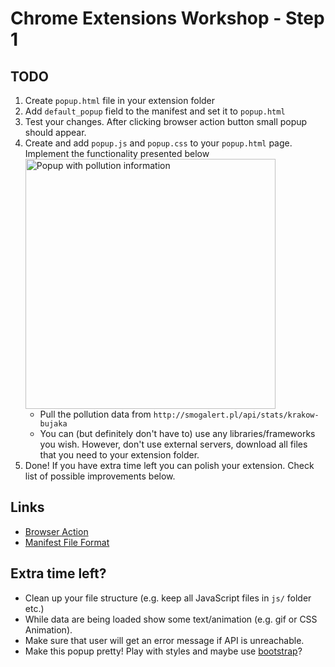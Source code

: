 # Chrome Extensions Workshop - Step 1

## TODO
1. Create `popup.html` file in your extension folder
2. Add `default_popup` field to the manifest and set it to `popup.html`
3. Test your changes. After clicking browser action button small popup should appear.
4. Create and add `popup.js` and `popup.css` to your `popup.html` page. Implement the functionality presented below
	<img src="http://i.imgur.com/Fz1xfHz.png" alt="Popup with pollution information" style="width:400px" />
	- Pull the pollution data from `http://smogalert.pl/api/stats/krakow-bujaka`
	- You can (but definitely don't have to) use any libraries/frameworks you wish. However, don't use external servers, download all files that you need to your extension folder.
5. Done! If you have extra time left you can polish your extension. Check list of possible improvements below.

## Links
- [Browser Action](http://developer.chrome.com/extensions/browserAction.html)
- [Manifest File Format](http://developer.chrome.com/extensions/manifest.html)

## Extra time left?
- Clean up your file structure (e.g. keep all JavaScript files in `js/` folder etc.)
- While data are being loaded show some text/animation (e.g. gif or CSS Animation).
- Make sure that user will get an error message if API is unreachable.
- Make this popup pretty! Play with styles and maybe use [bootstrap](http://getbootstrap.com/)?